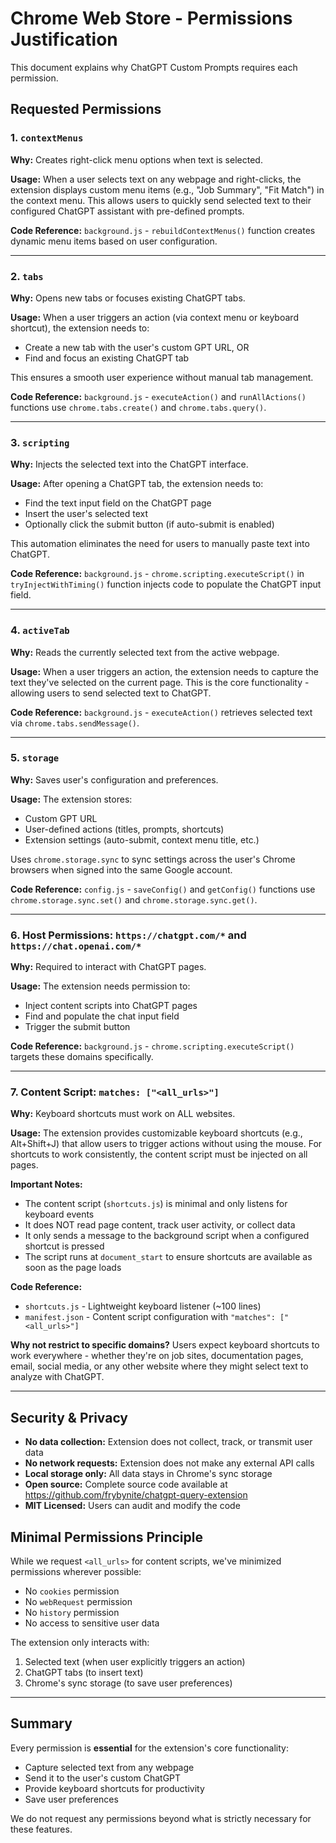 # Chrome Web Store - Permissions Justification

This document explains why ChatGPT Custom Prompts requires each permission.

## Requested Permissions

### 1. `contextMenus`
**Why:** Creates right-click menu options when text is selected.

**Usage:** When a user selects text on any webpage and right-clicks, the extension displays custom menu items (e.g., "Job Summary", "Fit Match") in the context menu. This allows users to quickly send selected text to their configured ChatGPT assistant with pre-defined prompts.

**Code Reference:** `background.js` - `rebuildContextMenus()` function creates dynamic menu items based on user configuration.

---

### 2. `tabs`
**Why:** Opens new tabs or focuses existing ChatGPT tabs.

**Usage:** When a user triggers an action (via context menu or keyboard shortcut), the extension needs to:
- Create a new tab with the user's custom GPT URL, OR
- Find and focus an existing ChatGPT tab

This ensures a smooth user experience without manual tab management.

**Code Reference:** `background.js` - `executeAction()` and `runAllActions()` functions use `chrome.tabs.create()` and `chrome.tabs.query()`.

---

### 3. `scripting`
**Why:** Injects the selected text into the ChatGPT interface.

**Usage:** After opening a ChatGPT tab, the extension needs to:
- Find the text input field on the ChatGPT page
- Insert the user's selected text
- Optionally click the submit button (if auto-submit is enabled)

This automation eliminates the need for users to manually paste text into ChatGPT.

**Code Reference:** `background.js` - `chrome.scripting.executeScript()` in `tryInjectWithTiming()` function injects code to populate the ChatGPT input field.

---

### 4. `activeTab`
**Why:** Reads the currently selected text from the active webpage.

**Usage:** When a user triggers an action, the extension needs to capture the text they've selected on the current page. This is the core functionality - allowing users to send selected text to ChatGPT.

**Code Reference:** `background.js` - `executeAction()` retrieves selected text via `chrome.tabs.sendMessage()`.

---

### 5. `storage`
**Why:** Saves user's configuration and preferences.

**Usage:** The extension stores:
- Custom GPT URL
- User-defined actions (titles, prompts, shortcuts)
- Extension settings (auto-submit, context menu title, etc.)

Uses `chrome.storage.sync` to sync settings across the user's Chrome browsers when signed into the same Google account.

**Code Reference:** `config.js` - `saveConfig()` and `getConfig()` functions use `chrome.storage.sync.set()` and `chrome.storage.sync.get()`.

---

### 6. Host Permissions: `https://chatgpt.com/*` and `https://chat.openai.com/*`
**Why:** Required to interact with ChatGPT pages.

**Usage:** The extension needs permission to:
- Inject content scripts into ChatGPT pages
- Find and populate the chat input field
- Trigger the submit button

**Code Reference:** `background.js` - `chrome.scripting.executeScript()` targets these domains specifically.

---

### 7. Content Script: `matches: ["<all_urls>"]`
**Why:** Keyboard shortcuts must work on ALL websites.

**Usage:** The extension provides customizable keyboard shortcuts (e.g., Alt+Shift+J) that allow users to trigger actions without using the mouse. For shortcuts to work consistently, the content script must be injected on all pages.

**Important Notes:**
- The content script (`shortcuts.js`) is minimal and only listens for keyboard events
- It does NOT read page content, track user activity, or collect data
- It only sends a message to the background script when a configured shortcut is pressed
- The script runs at `document_start` to ensure shortcuts are available as soon as the page loads

**Code Reference:**
- `shortcuts.js` - Lightweight keyboard listener (~100 lines)
- `manifest.json` - Content script configuration with `"matches": ["<all_urls>"]`

**Why not restrict to specific domains?**
Users expect keyboard shortcuts to work everywhere - whether they're on job sites, documentation pages, email, social media, or any other website where they might select text to analyze with ChatGPT.

---

## Security & Privacy

- **No data collection:** Extension does not collect, track, or transmit user data
- **No network requests:** Extension does not make any external API calls
- **Local storage only:** All data stays in Chrome's sync storage
- **Open source:** Complete source code available at https://github.com/frybynite/chatgpt-query-extension
- **MIT Licensed:** Users can audit and modify the code

## Minimal Permissions Principle

While we request `<all_urls>` for content scripts, we've minimized permissions wherever possible:
- No `cookies` permission
- No `webRequest` permission
- No `history` permission
- No access to sensitive user data

The extension only interacts with:
1. Selected text (when user explicitly triggers an action)
2. ChatGPT tabs (to insert text)
3. Chrome's sync storage (to save user preferences)

---

## Summary

Every permission is **essential** for the extension's core functionality:
- Capture selected text from any webpage
- Send it to the user's custom ChatGPT
- Provide keyboard shortcuts for productivity
- Save user preferences

We do not request any permissions beyond what is strictly necessary for these features.
